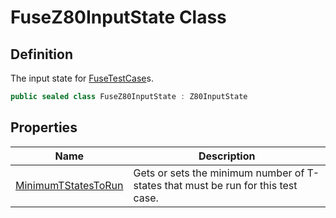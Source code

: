 # FuseZ80InputState Class
## Definition

The input state for [FuseTestCase](MrKWatkins.EmulatorTestSuites.Z80.Instruction.Fuse.FuseTestCase.md)s.

```c#
public sealed class FuseZ80InputState : Z80InputState
```

## Properties

| Name | Description |
| ---- | ----------- |
| [MinimumTStatesToRun](MrKWatkins.EmulatorTestSuites.Z80.Instruction.Fuse.FuseZ80InputState.MinimumTStatesToRun.md) | Gets or sets the minimum number of T-states that must be run for this test case. |

